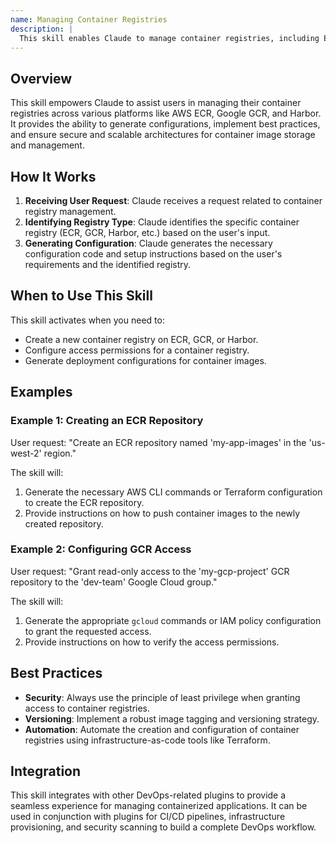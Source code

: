 ```yaml
---
name: Managing Container Registries
description: |
  This skill enables Claude to manage container registries, including ECR, GCR, and Harbor. It should be used when the user needs to create, configure, or manage container image registries. It helps generate production-ready configurations, implement best practices, and ensure a security-first approach. Use this skill when the user mentions terms like "container registry," "ECR," "GCR," "Harbor," "image repository," or requests assistance with managing container images. It's also helpful for generating configuration code for DevOps pipelines related to container registries.
---
```


## Overview

This skill empowers Claude to assist users in managing their container registries across various platforms like AWS ECR, Google GCR, and Harbor. It provides the ability to generate configurations, implement best practices, and ensure secure and scalable architectures for container image storage and management.

## How It Works

1. **Receiving User Request**: Claude receives a request related to container registry management.
2. **Identifying Registry Type**: Claude identifies the specific container registry (ECR, GCR, Harbor, etc.) based on the user's input.
3. **Generating Configuration**: Claude generates the necessary configuration code and setup instructions based on the user's requirements and the identified registry.

## When to Use This Skill

This skill activates when you need to:
- Create a new container registry on ECR, GCR, or Harbor.
- Configure access permissions for a container registry.
- Generate deployment configurations for container images.

## Examples

### Example 1: Creating an ECR Repository

User request: "Create an ECR repository named 'my-app-images' in the 'us-west-2' region."

The skill will:
1. Generate the necessary AWS CLI commands or Terraform configuration to create the ECR repository.
2. Provide instructions on how to push container images to the newly created repository.

### Example 2: Configuring GCR Access

User request: "Grant read-only access to the 'my-gcp-project' GCR repository to the 'dev-team' Google Cloud group."

The skill will:
1. Generate the appropriate `gcloud` commands or IAM policy configuration to grant the requested access.
2. Provide instructions on how to verify the access permissions.

## Best Practices

- **Security**: Always use the principle of least privilege when granting access to container registries.
- **Versioning**: Implement a robust image tagging and versioning strategy.
- **Automation**: Automate the creation and configuration of container registries using infrastructure-as-code tools like Terraform.

## Integration

This skill integrates with other DevOps-related plugins to provide a seamless experience for managing containerized applications. It can be used in conjunction with plugins for CI/CD pipelines, infrastructure provisioning, and security scanning to build a complete DevOps workflow.